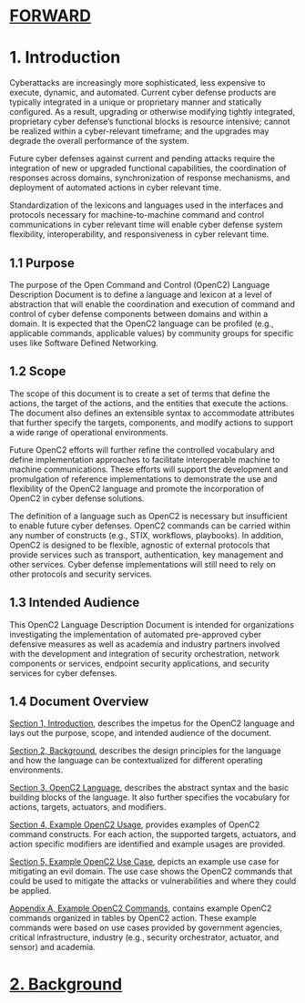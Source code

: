 # [FORWARD](0_forward.md#forward)

# 1. Introduction

Cyberattacks are increasingly more sophisticated, less expensive to execute, dynamic, and automated. Current cyber defense products are typically integrated in a unique or proprietary manner and statically configured. As a result, upgrading or otherwise modifying tightly integrated, proprietary cyber defense’s functional blocks is resource intensive; cannot be realized within a cyber-relevant timeframe; and the upgrades may degrade the overall performance of the system.

Future cyber defenses against current and pending attacks require the integration of new or upgraded functional capabilities, the coordination of responses across domains, synchronization of response mechanisms, and deployment of automated actions in cyber relevant time.

Standardization of the lexicons and languages used in the interfaces and protocols necessary for machine-to-machine command and control communications in cyber relevant time will enable cyber defense system flexibility, interoperability, and responsiveness in cyber relevant time.

## 1.1 Purpose

The purpose of the Open Command and Control (OpenC2) Language Description Document is to define a language and lexicon at a level of abstraction that will enable the coordination and execution of command and control of cyber defense components between domains and within a domain. It is expected that the OpenC2 language can be profiled (e.g., applicable commands, applicable values) by community groups for specific uses like Software Defined Networking.

## 1.2 Scope

The scope of this document is to create a set of terms that define the actions, the target of the actions, and the entities that execute the actions. The document also defines an extensible syntax to accommodate attributes that further specify the targets, components, and modify actions to support a wide range of operational environments.

Future OpenC2 efforts will further refine the controlled vocabulary and define implementation approaches to facilitate interoperable machine to machine communications. These efforts will support the development and promulgation of reference implementations to demonstrate the use and flexibility of the OpenC2 language and promote the incorporation of OpenC2 in cyber defense solutions.

The definition of a language such as OpenC2 is necessary but insufficient to enable future cyber defenses. OpenC2 commands can be carried within any number of constructs (e.g., STIX, workflows, playbooks). In addition, OpenC2 is designed to be flexible, agnostic of external protocols that provide services such as transport, authentication, key management and other services. Cyber defense implementations will still need to rely on other protocols and security services.

## 1.3 Intended Audience

This OpenC2 Language Description Document is intended for organizations investigating the implementation of automated pre-approved cyber defensive measures as well as academia and industry partners involved with the development and integration of security orchestration, network components or services, endpoint security applications, and security services for cyber defenses.

## 1.4 Document Overview

[Section 1, Introduction](#1-introduction), describes the impetus for the OpenC2 language and lays out the purpose, scope, and intended audience of the document.

[Section 2, Background](2_background.md#2-background), describes the design principles for the language and how the language can be contextualized for different operating environments.

[Section 3, OpenC2 Language](3.0_openc2-language.md#3-openc2-language), describes the abstract syntax and the basic building blocks of the language. It also further specifies the vocabulary for actions, targets, actuators, and modifiers.

[Section 4, Example OpenC2 Usage](4_example-openc2-usage.md#4-example-openc2-usage), provides examples of OpenC2 command constructs. For each action, the supported targets, actuators, and action specific modifiers are identified and example usages are provided.

[Section 5, Example OpenC2 Use Case](5_example-openc2-use-case.md#5-example-openc2-use-case), depicts an example use case for mitigating an evil domain. The use case shows the OpenC2 commands that could be used to mitigate the attacks or vulnerabilities and where they could be applied.

[Appendix A, Example OpenC2 Commands](A_example-openc2-commands.md#appendix-a-example-openc2-commands), contains example OpenC2 commands organized in tables by OpenC2 action. These example commands were based on use cases provided by government agencies, critical infrastructure, industry (e.g., security orchestrator, actuator, and sensor) and academia.

# [2. Background](2_background.md#2-background)
